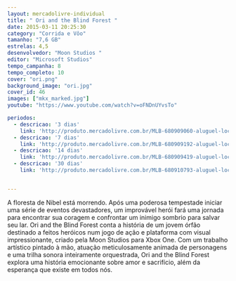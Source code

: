 ```yaml
---
layout: mercadolivre-individual
title: " Ori and the Blind Forest "
date: 2015-03-11 20:25:30
category: "Corrida e Vôo"
tamanho: "7,6 GB"
estrelas: 4,5
desenvolvedor: "Moon Studios "
editor: "Microsoft Studios"
tempo_campanha: 8
tempo_completo: 10
cover: "ori.png"
background_image: "ori.jpg"
cover_id: 46
images: ["mkx_marked.jpg"]
youtube: "https://www.youtube.com/watch?v=oFNDnUYvsTo"

periodos:
  - descricao: '3 dias'
    link: 'http://produto.mercadolivre.com.br/MLB-680909060-aluguel-locaco-de-jogos-xbox-one-midia-digital-_JM'
  - descricao: '7 dias'
    link: 'http://produto.mercadolivre.com.br/MLB-680909192-aluguel-locaco-de-jogos-xbox-one-midia-digital-_JM'
  - descricao: '14 dias'
    link: 'http://produto.mercadolivre.com.br/MLB-680909419-aluguel-locaco-de-jogos-xbox-one-midia-digital-_JM'
  - descricao: '30 dias'
    link: 'http://produto.mercadolivre.com.br/MLB-680910793-aluguel-locaco-de-jogos-xbox-one-midia-digital-_JM'


---
```


A floresta de Nibel está morrendo. Após uma poderosa tempestade iniciar uma série de eventos devastadores, um improvável herói fará uma jornada para encontrar sua coragem e confrontar um inimigo sombrio para salvar seu lar. Ori and the Blind Forest conta a história de um jovem órfão destinado a feitos heróicos num jogo de ação e plataforma com visual impressionante, criado pela Moon Studios para Xbox One. Com um trabalho artístico pintado à mão, atuação meticulosamente animada de personagens e uma trilha sonora inteiramente orquestrada, Ori and the Blind Forest explora uma história emocionante sobre amor e sacrifício, além da esperança que existe em todos nós.
